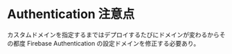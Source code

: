 # Authentication 注意点

カスタムドメインを指定するまではデプロイするたびにドメインが変わるからその都度 Firebase Authentication の設定ドメインを修正する必要あり。
